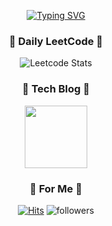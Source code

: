 <div align="center">
    
[![Typing SVG](https://readme-typing-svg.demolab.com?font=Dancing+Script&size=30&duration=3000&pause=1000&color=4AAEFF&width=285&lines=Stay+Hungry%2C+Stay+Foolish)](https://git.io/typing-svg)

### 🧶 Daily LeetCode 🧶
![Leetcode Stats](https://leetcard.jacoblin.cool/won4885?theme=dark)

### 🦄 Tech Blog 🦄
<img src="https://user-images.githubusercontent.com/62871026/223917522-153a0506-18c9-4ff8-aff8-566a5c2f972a.png" width="100" height="100">

### 🐳 For Me 🐳
[![Hits](https://hits.seeyoufarm.com/api/count/incr/badge.svg?url=https%3A%2F%2Fgithub.com%2Fwon4885&count_bg=%2379C83D&title_bg=%23555555&icon=&icon_color=%23E7E7E7&title=hits&edge_flat=false)](https://hits.seeyoufarm.com)
![followers](https://img.shields.io/github/followers/won4885?style=social)
</div>
